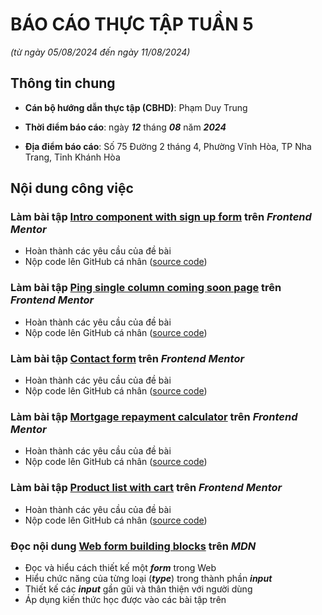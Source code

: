 # BÁO CÁO THỰC TẬP TUẦN 5

_(từ ngày 05/08/2024 đến ngày 11/08/2024)_

## Thông tin chung

- **Cán bộ hướng dẫn thực tập (CBHD)**: Phạm Duy Trung

- **Thời điểm báo cáo**: ngày ***12*** tháng ***08*** năm ***2024***

- **Địa điểm báo cáo**: Số 75 Đường 2 tháng 4, Phường Vĩnh Hòa, TP Nha Trang, Tỉnh Khánh Hòa

## Nội dung công việc

<section>
  <h3>Làm bài tập <a href="https://www.frontendmentor.io/challenges/intro-component-with-signup-form-5cf91bd49edda32581d28fd1">Intro component with sign up form</a> trên <em>Frontend Mentor</em></h3>
  <ul>
    <li>Hoàn thành các yêu cầu của đề bài</li>
    <li>Nộp code lên GitHub cá nhân (<a href="">source code</a>)</li>
  </ul>
  <h3>Làm bài tập <a href="https://www.frontendmentor.io/challenges/ping-single-column-coming-soon-page-5cadd051fec04111f7b848da">Ping single column coming soon page</a> trên <em>Frontend Mentor</em></h3>
  <ul>
    <li>Hoàn thành các yêu cầu của đề bài</li>
    <li>Nộp code lên GitHub cá nhân (<a href="">source code</a>)</li>
  </ul>
  <h3>Làm bài tập <a href="https://www.frontendmentor.io/challenges/contact-form--G-hYlqKJj">Contact form</a> trên <em>Frontend Mentor</em></h3>
  <ul>
    <li>Hoàn thành các yêu cầu của đề bài</li>
    <li>Nộp code lên GitHub cá nhân (<a href="">source code</a>)</li>
  </ul>
  <h3>Làm bài tập <a href="https://www.frontendmentor.io/challenges/mortgage-repayment-calculator-Galx1LXK73">Mortgage repayment calculator</a> trên <em>Frontend Mentor</em></h3>
  <ul>
    <li>Hoàn thành các yêu cầu của đề bài</li>
    <li>Nộp code lên GitHub cá nhân (<a href="">source code</a>)</li>
  </ul>
  <h3>Làm bài tập <a href="https://www.frontendmentor.io/challenges/product-list-with-cart-5MmqLVAp_d">Product list with cart</a> trên <em>Frontend Mentor</em></h3>
  <ul>
    <li>Hoàn thành các yêu cầu của đề bài</li>
    <li>Nộp code lên GitHub cá nhân (<a href="">source code</a>)</li>
  </ul>
  <h3>Đọc nội dung <a href="https://developer.mozilla.org/en-US/docs/LearForms">Web form building blocks</a> trên <em>MDN</em></h3>
  <ul>
    <li>Đọc và hiểu cách thiết kế một <em><strong>form</strong></em> trong Web</li>
    <li>Hiểu chức năng của từng loại (<em><strong>type</strong></em>) trong thành phần <em><strong>input</strong></em></li>
    <li>Thiết kế các <em><strong>input</strong></em> gần gũi và thân thiện với người dùng</li>
    <li>Áp dụng kiến thức học được vào các bài tập trên</li>
  </ul>
</section>